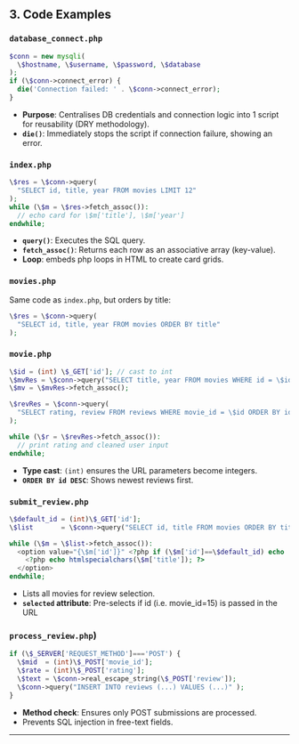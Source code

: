 
## 3. Code Examples

### `database_connect.php`
```php
$conn = new mysqli(
  \$hostname, \$username, \$password, \$database
);
if (\$conn->connect_error) {
  die('Connection failed: ' . \$conn->connect_error);
}
```
- **Purpose**: Centralises DB credentials and connection logic into 1 script for reusability (DRY methodology).
- **`die()`**: Immediately stops the script if connection failure, showing an error.

### `index.php`
```php
\$res = \$conn->query(
  "SELECT id, title, year FROM movies LIMIT 12"
);
while (\$m = \$res->fetch_assoc()):
  // echo card for \$m['title'], \$m['year']
endwhile;
```
- **`query()`**: Executes the SQL query.
- **`fetch_assoc()`**: Returns each row as an associative array (key-value).
- **Loop**: embeds php loops in HTML to create card grids.

### `movies.php`
Same code as `index.php`, but orders by title:
```php
\$res = \$conn->query(
  "SELECT id, title, year FROM movies ORDER BY title"
);
```

### `movie.php`
```php
\$id = (int) \$_GET['id']; // cast to int
\$mvRes = \$conn->query("SELECT title, year FROM movies WHERE id = \$id");
\$mv = \$mvRes->fetch_assoc();

\$revRes = \$conn->query(
  "SELECT rating, review FROM reviews WHERE movie_id = \$id ORDER BY id DESC"
);

while (\$r = \$revRes->fetch_assoc()):
  // print rating and cleaned user input
endwhile;
```
- **Type cast**: `(int)` ensures the URL parameters become integers.
- **`ORDER BY id DESC`**: Shows newest reviews first.

### `submit_review.php`
```php
\$default_id = (int)\$_GET['id'];
\$list       = \$conn->query("SELECT id, title FROM movies ORDER BY title");

while (\$m = \$list->fetch_assoc()):
  <option value="{\$m['id']}" <?php if (\$m['id']==\$default_id) echo 'selected'; ?> >
    <?php echo htmlspecialchars(\$m['title']); ?>
  </option>
endwhile;
```
- Lists all movies for review selection.
- **`selected` attribute**: Pre-selects if id (i.e. movie_id=15) is passed in the URL

### `process_review.php`)
```php
if (\$_SERVER['REQUEST_METHOD']==='POST') {
  \$mid  = (int)\$_POST['movie_id'];
  \$rate = (int)\$_POST['rating'];
  \$text = \$conn->real_escape_string(\$_POST['review']);
  \$conn->query("INSERT INTO reviews (...) VALUES (...)" );
}
```
- **Method check**: Ensures only POST submissions are processed.
- Prevents SQL injection in free-text fields.
---
